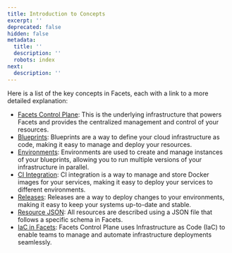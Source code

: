 ```yaml
---
title: Introduction to Concepts
excerpt: ''
deprecated: false
hidden: false
metadata:
  title: ''
  description: ''
  robots: index
next:
  description: ''
---
```

Here is a list of the key concepts in Facets, each with a link to a more detailed explanation:

- [Facets Control Plane](doc:control-plane): This is the underlying infrastructure that powers Facets and provides the centralized management and control of your resources.
- [Blueprints](doc:blueprint): Blueprints are a way to define your cloud infrastructure as code, making it easy to manage and deploy your resources.
- [Environments](doc:environment): Environments are used to create and manage instances of your blueprints, allowing you to run multiple versions of your infrastructure in parallel.
- [CI Integration](doc:artifacts): CI integration is a way to manage and store Docker images for your services, making it easy to deploy your services to different environments.
- [Releases](doc:releases-concept): Releases are a way to deploy changes to your environments, making it easy to keep your systems up-to-date and stable.
- [Resource JSON](doc:resource-json): All resources are described using a JSON file that follows a specific schema in Facets. 
- [IaC in Facets](doc:iac-using-facets): Facets Control Plane uses Infrastructure as Code (IaC) to enable teams to manage and automate infrastructure deployments seamlessly.